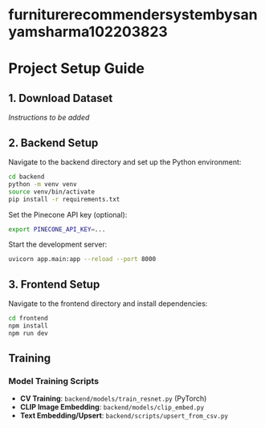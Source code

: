 # furniturerecommendersystembysanyamsharma102203823

# Project Setup Guide

## 1. Download Dataset

_Instructions to be added_

## 2. Backend Setup

Navigate to the backend directory and set up the Python environment:

```bash
cd backend
python -m venv venv
source venv/bin/activate
pip install -r requirements.txt
```

Set the Pinecone API key (optional):

```bash
export PINECONE_API_KEY=...
```

Start the development server:

```bash
uvicorn app.main:app --reload --port 8000
```

## 3. Frontend Setup

Navigate to the frontend directory and install dependencies:

```bash
cd frontend
npm install
npm run dev
```

## Training

### Model Training Scripts

- **CV Training**: `backend/models/train_resnet.py` (PyTorch)
- **CLIP Image Embedding**: `backend/models/clip_embed.py`
- **Text Embedding/Upsert**: `backend/scripts/upsert_from_csv.py`
